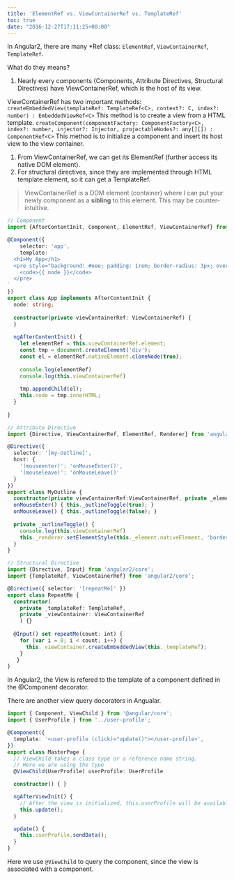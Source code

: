 ```yaml
---
title: 'ElementRef vs. ViewContainerRef vs. TemplateRef'
toc: true
date: "2016-12-27T17:11:25+00:00"
---
```



In Angular2, there are many *Ref class: `ElementRef`, `ViewContainerRef`, `TemplateRef`.

What do they means?

1. Nearly every components (Components, Attribute Directives, Structural Directives) have ViewContainerRef, which is the host of its view.

ViewContainerRef has two important methods:
`createEmbeddedView(templateRef: TemplateRef<C>, context?: C, index?: number) : EmbeddedViewRef<C>`
This method is to create a view from a HTML template.
`createComponent(componentFactory: ComponentFactory<C>, index?: number, injector?: Injector, projectableNodes?: any[][]) : ComponentRef<C>`
This method is to initialize a component and insert its host view to the view container.

1. From ViewContainerRef, we can get its ElementRef (further access its native DOM element).
2. For structural directives, since they are implemented through HTML template element, so it can get a TemplateRef.

> ViewContainerRef is a DOM element (container) where I can put your newly component as a **sibling** to this element. This may be counter-intuitive.


```typescript
// Component
import {AfterContentInit, Component, ElementRef, ViewContainerRef} from '@angular/core';

@Component({
	selector: 'app',
	template: `
  <h1>My App</h1>
  <pre style="background: #eee; padding: 1rem; border-radius: 3px; overflow: auto;"> 
    <code>{{ node }}</code>
  </pre>
`
})
export class App implements AfterContentInit {
  node: string;
  
  constructor(private viewContainerRef: ViewContainerRef) {
  }
  
  ngAfterContentInit() {
    let elementRef = this.viewContainerRef.element;
    const tmp = document.createElement('div');
    const el = elementRef.nativeElement.cloneNode(true);
    
    console.log(elementRef)
    console.log(this.viewContainerRef)
    
    tmp.appendChild(el);
    this.node = tmp.innerHTML;
  }
  
}
```




```typescript
// Attribute Directive
import {Directive, ViewContainerRef, ElementRef, Renderer} from 'angular2/core';

@Directive({
  selector: '[my-outline]',
  host: {
    '(mouseenter)': 'onMouseEnter()',
    '(mouseleave)': 'onMouseLeave()'
  }
})
export class MyOutline {
  constructor(private viewContainerRef:ViewContainerRef, private _element: ElementRef, private _renderer:Renderer) { }
  onMouseEnter() { this._outlineToggle(true); }
  onMouseLeave() { this._outlineToggle(false); }
  
  private _outlineToggle() {
    console.log(this.viewContainerRef)
    this._renderer.setElementStyle(this._element.nativeElement, 'border', 'solid red 1px' );
  }
}
```




```typescript
// Structural Directive
import {Directive, Input} from 'angular2/core';
import {TemplateRef, ViewContainerRef} from 'angular2/core';

@Directive({ selector: '[repeatMe]' })
export class RepeatMe {
  constructor(
    private _templateRef: TemplateRef,
    private _viewContainer: ViewContainerRef
    ) {}
  
  @Input() set repeatMe(count: int) {
    for (var i = 0; i < count; i++) {
      this._viewContainer.createEmbeddedView(this._templateRef);
    }
   }
}
```


In Angular2, the View is refered to the template of a component defined in the @Component decorator.

There are another view query docorators in Angualar.


```typescript
import { Component, ViewChild } from '@angular/core';
import { UserProfile } from '../user-profile';

@Component({
  template: '<user-profile (click)="update()"></user-profile>',
})
export class MasterPage {
  // ViewChild takes a class type or a reference name string.
  // Here we are using the type
  @ViewChild(UserProfile) userProfile: UserProfile

  constructor() { }

  ngAfterViewInit() {
    // After the view is initialized, this.userProfile will be available
    this.update();
  }

  update() {
    this.userProfile.sendData();
  }
}
```


Here we use `@ViewChild` to query the component, since the view is associated with a component.


